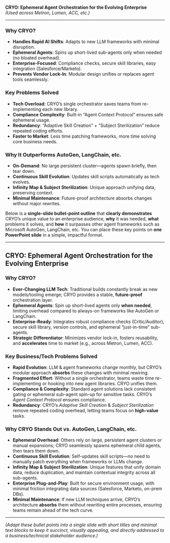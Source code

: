 
**CRYO: Ephemeral Agent Orchestration for the Evolving Enterprise**  
*(Used across Metron, Lumen, ACC, etc.)*

---

### **Why CRYO?**  
- **Handles Rapid AI Shifts**: Adapts to new LLM frameworks with minimal disruption.  
- **Ephemeral Agents**: Spins up short-lived sub-agents only when needed (no bloated overhead).  
- **Enterprise-Focused**: Compliance checks, secure skill libraries, easy integration (Salesforce/Marketo).  
- **Prevents Vendor Lock-In**: Modular design unifies or replaces agent tools seamlessly.

### **Key Problems Solved**  
- **Tech Overload**: CRYO’s single orchestrator saves teams from re-implementing each new library.  
- **Compliance Complexity**: Built-in “Agent Context Protocol” ensures safe ephemeral usage.  
- **Redundancy**: “Adaptive Skill Creation” + “Subject Sterilization” reduce repeated coding efforts.  
- **Faster to Market**: Less time patching frameworks, more time solving core business needs.

### **Why It Outperforms AutoGen, LangChain, etc.**  
- **On-Demand**: No large persistent cluster—agents spawn briefly, then tear down.  
- **Continuous Skill Evolution**: Updates skill scripts automatically as tech evolves.  
- **Infinity Map & Subject Sterilization**: Unique approach unifying data, preserving context.  
- **Minimal Maintenance**: Future-proof architecture absorbs changes without major rewrites.


Below is a **single-slide bullet-point outline** that **clearly demonstrates** CRYO’s unique value to an enterprise audience, **why** it was needed, **what** problems it solves, and **how** it surpasses other agent frameworks such as Microsoft AutoGen, LangChain, etc. You can place these key points on **one PowerPoint slide** in a simple, impactful format.

---

## **CRYO: Ephemeral Agent Orchestration for the Evolving Enterprise**

### **Why CRYO?**
- **Ever-Changing LLM Tech**: Traditional builds constantly break as new models/tooling emerge; CRYO provides a stable, **future-proof** orchestration layer.  
- **Ephemeral Agents**: Spin up short-lived agents only **when needed**, limiting overhead compared to always-on frameworks like AutoGen or LangChain.  
- **Enterprise-Ready**: Integrates robust compliance checks (Critic/Auditor), secure skill library, version controls, and ephemeral “just-in-time” sub-agents.  
- **Strategic Differentiator**: Minimizes vendor lock-in, fosters reusability, and **accelerates** time to market (e.g., across Metron, Lumen, ACC).

### **Key Business/Tech Problems Solved**
- **Rapid Evolution**: LLM & agent frameworks change monthly, but CRYO’s modular approach **absorbs** these changes with minimal rewiring.  
- **Fragmented Effort**: Without a single orchestrator, teams waste time re-implementing or hooking into new agent libraries. CRYO unifies them.  
- **Compliance & Complexity**: Standard agent solutions lack consistent gating or ephemeral sub-agent spin-up for sensitive tasks. CRYO’s *Agent Context Protocol* ensures compliance.  
- **Redundancy**: CRYO’s *Adaptive Skill Creation* & *Subject Sterilization* remove repeated coding overhead, letting teams focus on **high-value** tasks.

### **Why CRYO Stands Out vs. AutoGen, LangChain, etc.**
- **Ephemeral Overhead**: Others rely on large, persistent agent clusters or manual expansions; CRYO seamlessly spawns ephemeral child agents, then tears them down.  
- **Continuous Skill Evolution**: Self-updates skill scripts—no need to manually patch everything when frameworks or LLMs change.  
- **Infinity Map & Subject Sterilization**: Unique features that unify domain data, reduce duplication, and maintain contextual integrity across all sub-agents.  
- **Enterprise Plug-and-Play**: Built for secure environment usage, with minimal friction integrating data sources (Salesforce, Marketo, on-prem DBs).  
- **Minimal Maintenance**: If new LLM techniques arrive, CRYO’s architecture **absorbs** them without rewriting entire processes, ensuring teams remain ahead of the tech curve.

---

*(Adapt these bullet points into a single slide with short titles and minimal text blocks to keep it succinct, visually appealing, and directly addressed to a business/technical stakeholder audience.)*
